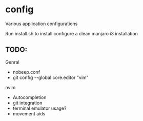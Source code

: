 # config
Various application configurations

Run install.sh to install configure a clean manjaro i3 installation

## TODO:
Genral
* nobeep.conf
* git config --global core.editor "vim"

nvim
* Autocompletion
* git integration
* terminal emulator usage?
* movement aids
